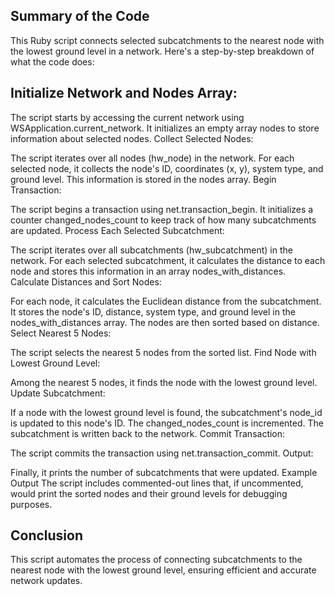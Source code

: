## Summary of the Code
This Ruby script connects selected subcatchments to the nearest node with the lowest ground level in a network. Here's a step-by-step breakdown of what the code does:

## Initialize Network and Nodes Array:

The script starts by accessing the current network using WSApplication.current_network.
It initializes an empty array nodes to store information about selected nodes.
Collect Selected Nodes:

The script iterates over all nodes (hw_node) in the network.
For each selected node, it collects the node's ID, coordinates (x, y), system type, and ground level.
This information is stored in the nodes array.
Begin Transaction:

The script begins a transaction using net.transaction_begin.
It initializes a counter changed_nodes_count to keep track of how many subcatchments are updated.
Process Each Selected Subcatchment:

The script iterates over all subcatchments (hw_subcatchment) in the network.
For each selected subcatchment, it calculates the distance to each node and stores this information in an array nodes_with_distances.
Calculate Distances and Sort Nodes:

For each node, it calculates the Euclidean distance from the subcatchment.
It stores the node's ID, distance, system type, and ground level in the nodes_with_distances array.
The nodes are then sorted based on distance.
Select Nearest 5 Nodes:

The script selects the nearest 5 nodes from the sorted list.
Find Node with Lowest Ground Level:

Among the nearest 5 nodes, it finds the node with the lowest ground level.
Update Subcatchment:

If a node with the lowest ground level is found, the subcatchment's node_id is updated to this node's ID.
The changed_nodes_count is incremented.
The subcatchment is written back to the network.
Commit Transaction:

The script commits the transaction using net.transaction_commit.
Output:

Finally, it prints the number of subcatchments that were updated.
Example Output
The script includes commented-out lines that, if uncommented, would print the sorted nodes and their ground levels for debugging purposes.

## Conclusion
This script automates the process of connecting subcatchments to the nearest node with the lowest ground level, ensuring efficient and accurate network updates.
